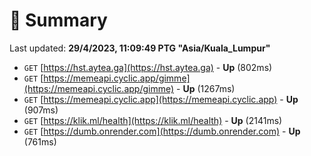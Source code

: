 # 📖 Summary
Last updated: **29/4/2023, 11:09:49 PTG "Asia/Kuala_Lumpur"**

- `GET` [https://hst.aytea.ga](https://hst.aytea.ga) - **Up** (802ms)
- `GET` [https://memeapi.cyclic.app/gimme](https://memeapi.cyclic.app/gimme) - **Up** (1267ms)
- `GET` [https://memeapi.cyclic.app](https://memeapi.cyclic.app) - **Up** (907ms)
- `GET` [https://klik.ml/health](https://klik.ml/health) - **Up** (2141ms)
- `GET` [https://dumb.onrender.com](https://dumb.onrender.com) - **Up** (761ms)
